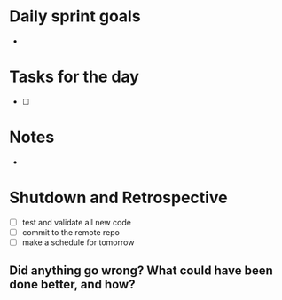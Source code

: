 # Daily sprint goals

- 

# Tasks for the day

- [ ] 

# Notes

- 

# Shutdown and Retrospective

- [ ] test and validate all new code
- [ ] commit to the remote repo
- [ ] make a schedule for tomorrow

**Did anything go wrong? What could have been done better, and how?**
- 